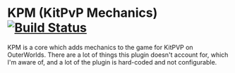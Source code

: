 # KPM (KitPvP Mechanics) [![Build Status](https://travis-ci.com/CyberFlameGO/KPM.svg?branch=master)](https://travis-ci.com/CyberFlameGO/KPM)

KPM is a core which adds mechanics to the game for KitPVP on OuterWorlds. There are a lot of things this plugin doesn't
account for, which I'm aware of, and a lot of the plugin is hard-coded and not configurable.

